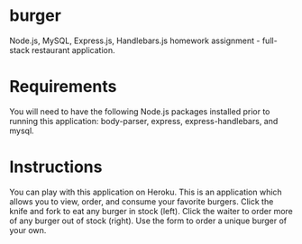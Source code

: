 # burger
Node.js, MySQL, Express.js, Handlebars.js homework assignment - full-stack restaurant application.

# Requirements
You will need to have the following Node.js packages installed prior to running this application: body-parser, express, express-handlebars, and mysql.

# Instructions
You can play with this application on Heroku. This is an application which allows you to view, order, and consume your favorite burgers. Click the knife and fork to eat any burger in stock (left). Click the waiter to order more of any burger out of stock (right). Use the form to order a unique burger of your own.
